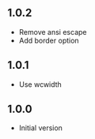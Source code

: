 ## 1.0.2
- Remove ansi escape
- Add border option

## 1.0.1
- Use wcwidth

## 1.0.0
- Initial version

